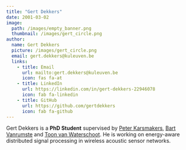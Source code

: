 ```yaml
---
title: "Gert Dekkers"
date: 2001-03-02
image: 
  path: /images/empty_banner.png
  thumbnail: /images/gert_circle.png
author:
  name: Gert Dekkers
  picture: /images/gert_circle.png
  email: gert.dekkers@kuleuven.be
  links:
    - title: Email
      url: mailto:gert.dekkers@kuleuven.be
      icon: fas fa-at    
    - title: LinkedIn
      url: https://linkedin.com/in/gert-dekkers-22946078
      icon: fab fa-linkedin
    - title: GitHub
      url: https://github.com/gertdekkers
      icon: fab fa-github
---
```


Gert Dekkers is a **PhD Student** supervised by [Peter Karsmakers](https://iiw.kuleuven.be/onderzoek/advise/People/PeterKarsmakers), [Bart Vanrumste](https://iiw.kuleuven.be/onderzoek/emedia/people/vanrumstebart) and [Toon van Waterschoot](https://github.com/tvanwate/tvanwate.github.io/blob/master/team/toon_vanwaterschoot). He is working on energy-aware distributed signal processing in wireless acoustic sensor networks.

